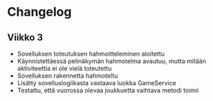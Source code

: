 # Changelog

## Viikko 3

- Sovelluksen toteutuksen hahmoitteleminen aloitettu
- Käynnistettäessä pelinäkymän hahmotelma avautuu, mutta mitään aktiviteettia ei ole vielä toteutettu
- Sovelluksen rakennetta hahmoteltu
- Lisätty sovelluslogiikasta vastaava luokka GameService
- Testattu, että vuorossa olevaa joukkuetta vaihtava metodi toimii
